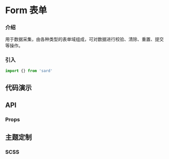 # Form 表单

### 介绍

用于数据采集，由各种类型的表单域组成，可对数据进行校验、清除、重置、提交等操作。

### 引入

```js
import {} from 'sard'
```

## 代码演示

## API

### Props

## 主题定制

### SCSS

```scss

```

